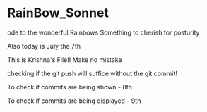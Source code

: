 # RainBow_Sonnet
ode to the wonderful Rainbows
Something to cherish for posturity

Also today is July the 7th

This is Krishna's File!!
Make no mistake

checking if the git push will suffice without the git commit!

To check if commits are being shown - 8th

To check if commits are being displayed - 9th